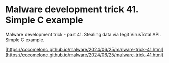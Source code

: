 # Malware development trick 41. Simple C example

Malware development trick - part 41. Stealing data via legit VirusTotal API. Simple C example.        

[https://cocomelonc.github.io/malware/2024/06/25/malware-trick-41.html](https://cocomelonc.github.io/malware/2024/06/25/malware-trick-41.html)      